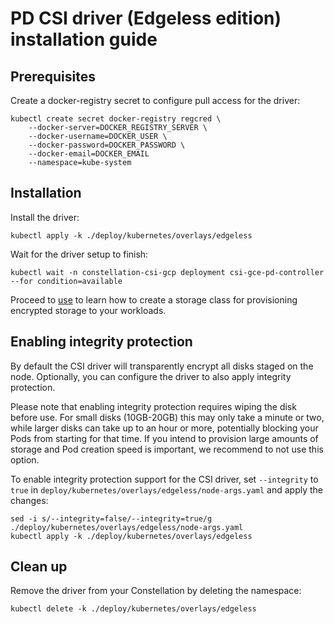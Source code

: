 # PD CSI driver (Edgeless edition) installation guide

## Prerequisites

Create a docker-registry secret to configure pull access for the driver:
```shell
kubectl create secret docker-registry regcred \
    --docker-server=DOCKER_REGISTRY_SERVER \
    --docker-username=DOCKER_USER \
    --docker-password=DOCKER_PASSWORD \
    --docker-email=DOCKER_EMAIL
    --namespace=kube-system
```

## Installation

Install the driver:
```shell
kubectl apply -k ./deploy/kubernetes/overlays/edgeless
```

Wait for the driver setup to finish:
```shell
kubectl wait -n constellation-csi-gcp deployment csi-gce-pd-controller --for condition=available 
```

Proceed to [use](use.md) to learn how to create a storage class for provisioning encrypted storage to your workloads.


## Enabling integrity protection

By default the CSI driver will transparently encrypt all disks staged on the node.
Optionally, you can configure the driver to also apply integrity protection.

Please note that enabling integrity protection requires wiping the disk before use.
For small disks (10GB-20GB) this may only take a minute or two, while larger disks can take up to an hour or more, potentially blocking your Pods from starting for that time.
If you intend to provision large amounts of storage and Pod creation speed is important, we recommend to not use this option.

To enable integrity protection support for the CSI driver, set `--integrity` to `true` in `deploy/kubernetes/overlays/edgeless/node-args.yaml` and apply the changes:
```shell
sed -i s/--integrity=false/--integrity=true/g ./deploy/kubernetes/overlays/edgeless/node-args.yaml
kubectl apply -k ./deploy/kubernetes/overlays/edgeless
```


## Clean up

Remove the driver from your Constellation by deleting the namespace:
```shell
kubectl delete -k ./deploy/kubernetes/overlays/edgeless
```
